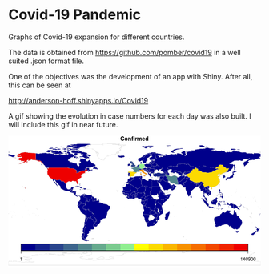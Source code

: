 # Covid-19 Pandemic

Graphs of Covid-19 expansion for different countries.

The data is obtained from 
https://github.com/pomber/covid19
in a well suited .json format file.

One of the objectives was the development of an app with Shiny. After all, this can be seen at

http://anderson-hoff.shinyapps.io/Covid19

A gif showing the evolution in case numbers for each day was also built. I will include this gif in near future.

![I fucked it](map.png)
